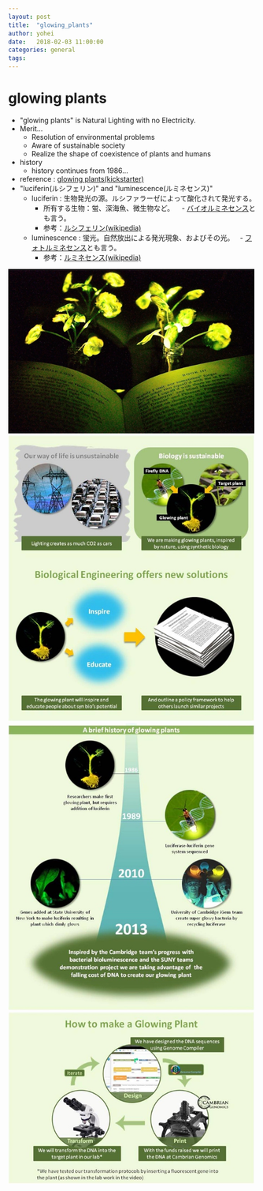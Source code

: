 ```yaml
---
layout: post
title:  "glowing_plants"
author: yohei
date:   2018-02-03 11:00:00
categories: general
tags: 
---
```


# glowing plants
- "glowing plants" is Natural Lighting with no Electricity.
- Merit...
  - Resolution of environmental problems
  - Aware of sustainable society
  - Realize the shape of coexistence of plants and humans
- history
  - history continues from 1986...
- reference : [glowing plants(kickstarter)](https://www.kickstarter.com/projects/antonyevans/glowing-plants-natural-lighting-with-no-electricit)
- "luciferin(ルシフェリン)" and "luminescence(ルミネセンス)"
  - luciferin : 生物発光の源。ルシファラーゼによって酸化されて発光する。
    - 所有する生物：蛍、深海魚、微生物など。
    - [バイオルミネセンス](https://ja.wikipedia.org/wiki/%E7%94%9F%E7%89%A9%E7%99%BA%E5%85%89)とも言う。
    - 参考：[ルシフェリン(wikipedia)](https://ja.wikipedia.org/wiki/%E3%83%AB%E3%82%B7%E3%83%95%E3%82%A7%E3%83%AA%E3%83%B3)
  - luminescence : 蛍光。自然放出による発光現象、およびその光。
    - [フォトルミネセンス](https://ja.wikipedia.org/wiki/%E3%83%95%E3%82%A9%E3%83%88%E3%83%AB%E3%83%9F%E3%83%8D%E3%82%BB%E3%83%B3%E3%82%B9)とも言う。 
    - 参考：[ルミネセンス(wikipedia)](https://ja.wikipedia.org/wiki/%E3%83%AB%E3%83%9F%E3%83%8D%E3%82%BB%E3%83%B3%E3%82%B9)

<img src="/images/glowing_plants.jpg" width="500px">
<img src="/images/glowing_plants_2.jpg" width="500px">
<img src="/images/glowing_plants_3.jpg" width="500px">
<img src="/images/glowing_plants_4.jpg" width="500px">
